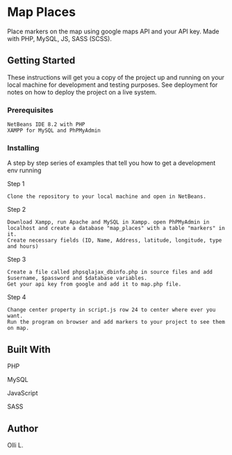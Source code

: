 # Map Places

Place markers on the map using google maps API and your API key. Made with PHP, MySQL, JS, SASS (SCSS).

## Getting Started

These instructions will get you a copy of the project up and running on your local machine for development and testing purposes. See deployment for notes on how to deploy the project on a live system.

### Prerequisites

```
NetBeans IDE 8.2 with PHP
XAMPP for MySQL and PhPMyAdmin
```

### Installing

A step by step series of examples that tell you how to get a development env running

Step 1

```
Clone the repository to your local machine and open in NetBeans.
```

Step 2

```
Download Xampp, run Apache and MySQL in Xampp. open PhPMyAdmin in localhost and create a database "map_places" with a table "markers" in it.
Create necessary fields (ID, Name, Address, latitude, longitude, type and hours)
```

Step 3

```
Create a file called phpsqlajax_dbinfo.php in source files and add $username, $password and $database variables.
Get your api key from google and add it to map.php file.
```
Step 4

```
Change center property in script.js row 24 to center where ever you want.
Run the program on browser and add markers to your project to see them on map.
```

## Built With

PHP

MySQL

JavaScript

SASS


## Author

Olli L.
